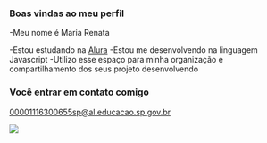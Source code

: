 ### Boas vindas ao meu perfil                                 

-Meu nome é Maria Renata

-Estou estudando na [Alura](https://www.alura.com.br)
-Estou me desenvolvendo na linguagem Javascript
-Utilizo esse espaço para minha organização e compartilhamento dos seus projeto desenvolvendo

### Você entrar em contato comigo

00001116300655sp@al.educacao.sp.gov.br



![](https://media1.tenor.com/m/Kgz78_58xxcAAAAC/red-roses-i-love-you.gif)
